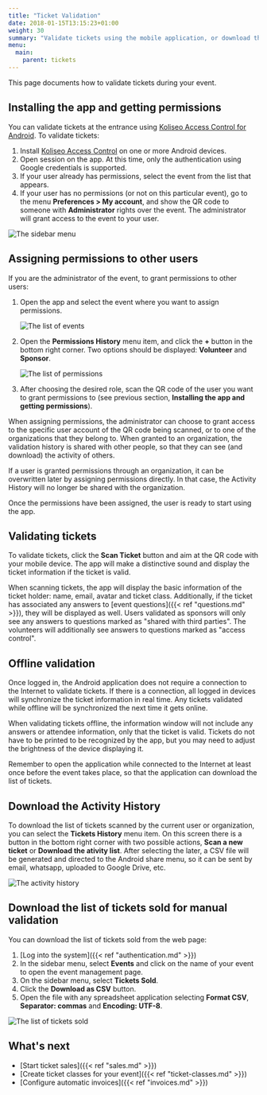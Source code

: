 ```yaml
---
title: "Ticket Validation"
date: 2018-01-15T13:15:23+01:00
weight: 30
summary: "Validate tickets using the mobile application, or download the list of tickets sold to validate manually."
menu:
  main:
    parent: tickets
---
```


This page documents how to validate tickets during your event.

## Installing the app and getting permissions

<figure class="animation-container"></figure>

You can validate tickets at the entrance using [Koliseo Access Control for Android](https://play.google.com/store/apps/details?id=com.koliseo.accesscontrol). To validate tickets:

1. Install [Koliseo Access Control](https://play.google.com/store/apps/details?id=com.koliseo.accesscontrol) on one or more Android devices.
1. Open session on the app. At this time, only the authentication using Google credentials is supported.
1. If your user already has permissions, select the event from the list that appears.
1. If your user has no permissions (or not on this particular event), go to the menu **Preferences > My account**, and show the QR code to someone with **Administrator** rights over the event. The administrator will grant access to the event to your user.

![The sidebar menu](/img/screenshots/validation/sidebar-menu.avif)

## Assigning permissions to other users

If you are the administrator of the event, to grant permissions to other users:

1. Open the app and select the event where you want to assign permissions.

   ![The list of events](/img/screenshots/validation/select-event.avif)

1. Open the **Permissions History** menu item, and click the **+** button in the bottom right corner. Two options should be displayed: **Volunteer** and **Sponsor**.

   ![The list of permissions](/img/screenshots/validation/add-permission.avif)

1. After choosing the desired role, scan the QR code of the user you want to grant permissions to (see previous section, **Installing the app and getting permissions**).

When assigning permissions, the administrator can choose to grant access to the specific user account of the QR code being scanned, or to one of the organizations that they belong to. When granted to an organization, the validation history is shared with other people, so that they can see (and download) the activity of others.

If a user is granted permissions through an organization, it can be overwritten later by assigning permissions directly. In that case, the Activity History will no longer be shared with the organization.

Once the permissions have been assigned, the user is ready to start using the app.

## Validating tickets

To validate tickets, click the **Scan Ticket** button and aim at the QR code with your mobile device. The app will make a distinctive sound and display the ticket information if the ticket is valid.

When scanning tickets, the app will display the basic information of the ticket holder: name, email, avatar and ticket class. Additionally, if the ticket has associated any answers to [event questions]({{< ref "questions.md" >}}), they will be displayed as well. Users validated as sponsors will only see any answers to questions marked as "shared with third parties". The volunteers will additionally see answers to questions marked as "access control".

## Offline validation

Once logged in, the Android application does not require a connection to the Internet to validate tickets. If there is a connection, all logged in devices will synchronize the ticket information in real time. Any tickets validated while offline will be synchronized the next time it gets online.

When validating tickets offline, the information window will not include any answers or attendee information, only that the ticket is valid. Tickets do not have to be printed to be recognized by the app, but you may need to adjust the brightness of the device displaying it.

Remember to open the application while connected to the Internet at least once before the event takes place, so that the application can download the list of tickets.

## Download the Activity History

To download the list of tickets scanned by the current user or organization, you can select the **Tickets History** menu item. On this screen there is a button in the bottom right corner with two possible actions, **Scan a new ticket** or **Download the ativity list**. After selecting the later, a CSV file will be generated and directed to the Android share menu, so it can be sent by email, whatsapp, uploaded to Google Drive, etc.

![The activity history](/img/screenshots/validation/activity-history.avif)

## Download the list of tickets sold for manual validation

You can download the list of tickets sold from the web page:

1. [Log into the system]({{< ref "authentication.md" >}})
1. In the sidebar menu, select **Events** and click on the name of your event to open the event management page.
1. On the sidebar menu, select **Tickets Sold**.
1. Click the **Download as CSV** button.
1. Open the file with any spreadsheet application selecting **Format CSV**, **Separator: commas** and **Encoding: UTF-8**.

![The list of tickets sold](/img/screenshots/tickets/download-tickets.avif)

## What's next

- [Start ticket sales]({{< ref "sales.md" >}})
- [Create ticket classes for your event]({{< ref "ticket-classes.md" >}})
- [Configure automatic invoices]({{< ref "invoices.md" >}})

<script src="/js/lottie_light.min.js"></script>
<script>
lottie.loadAnimation({
  container: document.querySelector('.animation-container'),
  renderer: 'svg',
  loop: true,
  autoplay: true,
  path: '/img/qr-scan.json'
});
</script>
